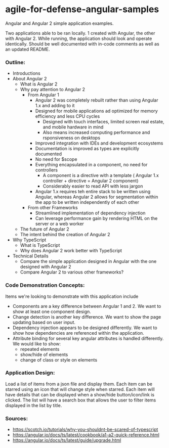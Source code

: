 # agile-for-defense-angular-samples
Angular and Angular 2 simple application examples.

Two applications able to be ran locally. 1 created with Angular, the other with Angular 2. While running, the application should look and operate identically. Should be well documented with in-code comments as well as an updated README.

### Outline:
* Introductions
* About Angular 2
    * What is Angular 2
    * Why pay attention to Angular 2
		* From Angular 1 
			* Angular 2 was completely rebuilt rather than using Angular 1.x and adding to it
			* Designed for mobile applications ad optimized for memory efficiency and less CPU cycles
				* Designed with touch interfaces, limited screen real estate, and mobile hardware in mind
				* Also means increased computing performance and rsponsiveness on desktops
			* Improved integration with IDEs and development ecosystems
			* Documentation is improved as types are explicitly documented
			* No need for $scope
			* Everything encapsulated in a component, no need for controllers
				* A component is a directive with a template ( Angular 1.x controller + directive = Angular 2 component)
				* Considerably easier to read API with less jargon
			* Angular 1.x requires teh entire stack to be written using Angular, whereas Angular 2 allows for segmentation within the app to be written independently of each other
		* From other Frameworks
			* Streamlined implementation of dependency injection
			* Can leverage performance gain by rendering HTML on the server or a web worker
    * The future of Angular 2
    * The intent behind the creation of Angular 2
* Why TypeScript
    * What is TypeScript
    * Why does Angular 2 work better with TypeScript
* Technical Details
    * Compare the simple application designed in Angular with the one designed with Angular 2
    * Compare Angular 2 to various other frameworks?

### Code Demonstration Concepts:
Items we're looking to demonstrate with this application include
* Components are a key difference between Angular 1 and 2. We want to show at least one component design.
* Change detection is another key difference. We want to show the page updating based on user input.
* Dependency injection appears to be designed differently. We want to show how dependencies are referenced within the application.
* Attribute binding for several key angular attributes is handled differently. We would like to show:
    * repeated elements
    * show/hide of elements
    * change of class or style on elements

### Application Design:
Load a list of items from a json file and display them. Each item can be starred using an icon that will change style when starred. Each item will have details that can be displayed when a show/hide button/icon/link is clicked. The list will have a search box that allows the user to filter items displayed in the list by title.

### Sources:
* https://scotch.io/tutorials/why-you-shouldnt-be-scared-of-typescript
* https://angular.io/docs/ts/latest/cookbook/a1-a2-quick-reference.html
* https://angular.io/docs/ts/latest/guide/upgrade.html
